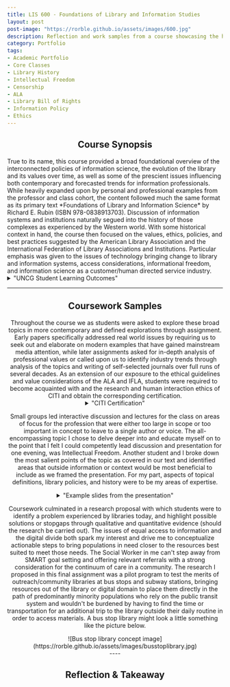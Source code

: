```yaml
---
title: LIS 600 - Foundations of Library and Information Studies
layout: post
post-image: "https://rorble.github.io/assets/images/600.jpg"
description: Reflection and work samples from a course showcasing the history, trends, and ethics of the library and information science professions.
category: Portfolio
tags:
- Academic Portfolio
- Core Classes
- Library History
- Intellectual Freedom
- Censorship
- ALA
- Library Bill of Rights
- Information Policy
- Ethics
---
```

<center><h2>Course Synopsis</h2></center>
True to its name, this course provided a broad foundational overview of the interconnected policies of information science, the evolution of the library and its values over time, as well as some of the prescient issues influencing both contemporary and forecasted trends for information professionals.  While heavily expanded upon by personal and professional examples from the professor and class cohort, the content followed much the same format as its primary text *Foundations of Library and Information Science* by Richard E. Rubin (ISBN 978-0838913703).  Discussion of information systems and institutions naturally segued into the history of those complexes as experienced by the Western world.  With some historical context in hand, the course then focused on the values, ethics, policies, and best practices suggested by the American Library Association and the International Federation of Library Associations and Institutions.  Particular emphasis was given to the issues of technology bringing change to library and information systems, access considerations, informational freedom, and information science as a customer/human directed service industry.
<details>
<summary>"UNCG Student Learning Outcomes"</summary>
<ul>
<li>Analyze the concepts of ethics in relationship to information organizations (PLO’s 1,2,5,6)</li>
<li>Evaluate the policies and trends, including legal issues, of information organizations (1,2,3,5,6)</li>
<li>Analyze types of information organizations, professional jobs, and specializations (3,6,7)</li>  
<li>Examine the impact of multicultural and diverse populations on the profession (1,2,5)</li>  
<li>Analyze and apply basic research methods in LIS (2,3,4)</li>  
<ul>
</details>

----
<center><h2>Coursework Samples</h2><center>
Throughout the course we as students were asked to explore these broad topics in more contemporary and defined explorations through assignment.  Early papers specifically addressed real world issues by requiring us to seek out and elaborate on modern examples that have gained mainstream media attention, while later assignments asked for in-depth analysis of professional values or called upon us to identify industry trends through analysis of the topics and writing of self-selected journals over full runs of several decades.  As an extension of our exposure to the ethical guidelines and value considerations of the ALA and IFLA, students were required to become acquainted with and the research and human interaction ethics of CITI and obtain the corresponding certification.
<details>
<summary>"CITI Certification"</summary>
<img src="../assets/images/CITIcert.png" width=”100%” height=”100%” title="CITI Human Research Certificate"></img>
</details>

Small groups led interactive discussion and lectures for the class on areas of focus for the profession that were either too large in scope or too important in concept to leave to a single author or voice.  The all-encompassing topic I chose to delve deeper into and educate myself on to the point that I felt I could competently lead discussion and presentation for one evening, was Intellectual Freedom.  Another student and I broke down the most salient points of the topic as covered in our text and identified areas that outside information or context would be most beneficial to include as we framed the presentation.  For my part, aspects of topical definitions, library policies, and history were to be my areas of expertise.
<details>
<summary>"Example slides from the presentation"</summary>
<img src="../assets/images/IFslides.png" width=”100%” height=”100%” title="Censorship definition and history timeline slides"></img>
</details>

Coursework culminated in a research proposal with which students were to identify a problem experienced by libraries today, and highlight possible solutions or stopgaps through qualitative and quantitative evidence (should the research be carried out).  The issues of equal access to information and the digital divide both spark my interest and drive me to conceptualize actionable steps to bring populations in need closer to the resources best suited to meet those needs.  The Social Worker in me can't step away from SMART goal setting and offering relevant referrals with a strong consideration for the continuum of care in a community.  The research I proposed in this final assignment was a pilot program to test the merits of outreach/community libraries at bus stops and subway stations, bringing resources out of the library or digital domain to place them directly in the path of predominantly minority populations who rely on the public transit system and wouldn't be burdened by having to find the time or transportation for an additional trip to the library outside their daily routine in order to access materials.  A bus stop library might look a little something like the picture below.
<center>![Bus stop library concept image](https://rorble.github.io/assets/images/busstoplibrary.jpg)</center>
----

<center><h2>Reflection & Takeaway</h2></center>
